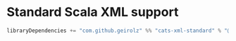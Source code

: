# Standard Scala XML support

```sbt
libraryDependencies += "com.github.geirolz" %% "cats-xml-standard" % "@VERSION@"
```     
